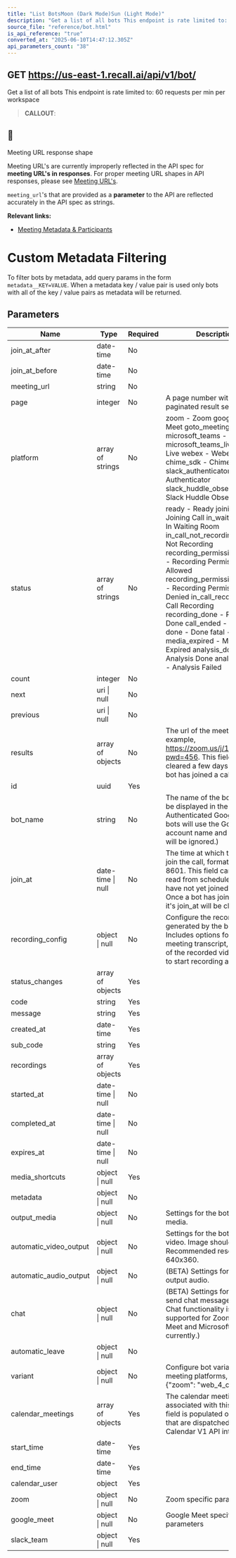 ```yaml
---
title: "List BotsMoon (Dark Mode)Sun (Light Mode)"
description: "Get a list of all bots This endpoint is rate limited to: 60 requests per min per workspace"
source_file: "reference/bot.html"
is_api_reference: "true"
converted_at: "2025-06-10T14:47:12.305Z"
api_parameters_count: "38"
---
```

## GET https://us-east-1.recall.ai/api/v1/bot/

Get a list of all bots This endpoint is rate limited to: 60 requests per min per workspace

> **CALLOUT**:

## 🚧

Meeting URL response shape

Meeting URL's are currently improperly reflected in the API spec for **meeting URL's in responses**. For proper meeting URL shapes in API responses, please see [Meeting URL's](/docs/meeting-urls.md).

`meeting_url`'s that are provided as a **parameter** to the API are reflected accurately in the API spec as strings.

**Relevant links:**
- [Meeting Metadata & Participants](/docs/meeting-metadata-and-participants.md)

# Custom Metadata Filtering

[](#custom-metadata-filtering)

To filter bots by metadata, add query params in the form `metadata__KEY=VALUE`. When a metadata key / value pair is used only bots with all of the key / value pairs as metadata will be returned.
## Parameters

| Name | Type | Required | Description |
| --- | --- | --- | --- |
| join_at_after | date-time | No |  |
| join_at_before | date-time | No |  |
| meeting_url | string | No |  |
| page | integer | No | A page number within the paginated result set. |
| platform | array of strings | No | zoom - Zoom google_meet - Meet goto_meeting - Goto microsoft_teams - Teams microsoft_teams_live - Teams Live webex - Webex chime_sdk - Chime Sdk slack_authenticator - Slack Authenticator slack_huddle_observer - Slack Huddle Observer |
| status | array of strings | No | ready - Ready joining_call - Joining Call in_waiting_room - In Waiting Room in_call_not_recording - In Call Not Recording recording_permission_allowed - Recording Permission Allowed recording_permission_denied - Recording Permission Denied in_call_recording - In Call Recording recording_done - Recording Done call_ended - Call Ended done - Done fatal - Fatal media_expired - Media Expired analysis_done - Analysis Done analysis_failed - Analysis Failed |
| count | integer | No |  |
| next | uri \| null | No |  |
| previous | uri \| null | No |  |
| results | array of objects | No | The url of the meeting. For example, https://zoom.us/j/123?pwd=456. This field will be cleared a few days after the bot has joined a call. |
| id | uuid | Yes |  |
| bot_name | string | No | The name of the bot that will be displayed in the call. (Note: Authenticated Google Meet bots will use the Google account name and this field will be ignored.) |
| join_at | date-time \| null | No | The time at which the bot will join the call, formatted in ISO 8601. This field can only be read from scheduled bots that have not yet joined a call. Once a bot has joined a call, it's join_at will be cleared. |
| recording_config | object \| null | No | Configure the recording generated by the bot. Includes options for getting meeting transcript,  the layout of the recorded video, when to start recording and more. |
| status_changes | array of objects | Yes |  |
| code | string | Yes |  |
| message | string | Yes |  |
| created_at | date-time | Yes |  |
| sub_code | string | Yes |  |
| recordings | array of objects | Yes |  |
| started_at | date-time \| null | No |  |
| completed_at | date-time \| null | No |  |
| expires_at | date-time \| null | No |  |
| media_shortcuts | object \| null | Yes |  |
| metadata | object \| null | No |  |
| output_media | object \| null | No | Settings for the bot output media. |
| automatic_video_output | object \| null | No | Settings for the bot to output video. Image should be 16:9. Recommended resolution is 640x360. |
| automatic_audio_output | object \| null | No | (BETA) Settings for the bot to output audio. |
| chat | object \| null | No | (BETA) Settings for the bot to send chat messages. (Note: Chat functionality is only supported for Zoom, Google Meet and Microsoft Teams currently.) |
| automatic_leave | object \| null | No |  |
| variant | object \| null | No | Configure bot variants per meeting platforms, e.g. {"zoom": "web_4_core"}. |
| calendar_meetings | array of objects | Yes | The calendar meetings associated with this bot. This field is populated only for bots that are dispatched via Calendar V1 API integration. |
| start_time | date-time | Yes |  |
| end_time | date-time | Yes |  |
| calendar_user | object | Yes |  |
| zoom | object \| null | No | Zoom specific parameters |
| google_meet | object \| null | No | Google Meet specific parameters |
| slack_team | object \| null | Yes |  |

